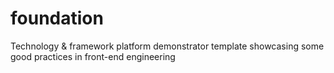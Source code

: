 # foundation
Technology &amp; framework platform demonstrator template showcasing some good practices in front-end engineering
